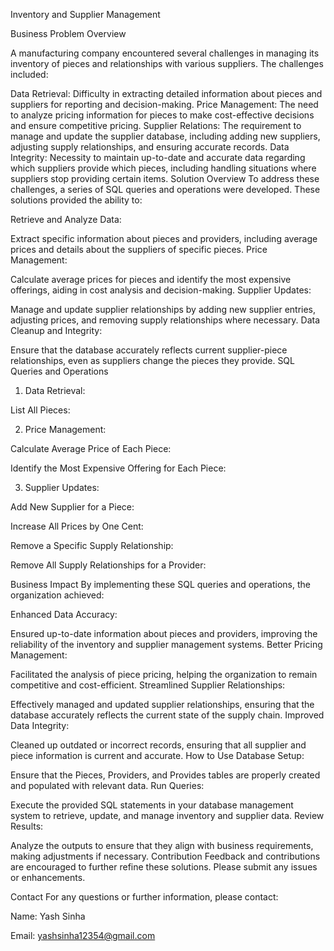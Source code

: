 Inventory and Supplier Management

Business Problem Overview

A manufacturing company encountered several challenges in managing its inventory of pieces and relationships with various suppliers. 
The challenges included:

Data Retrieval:
Difficulty in extracting detailed information about pieces and suppliers for reporting and decision-making.
Price Management:
The need to analyze pricing information for pieces to make cost-effective decisions and ensure competitive pricing.
Supplier Relations:
The requirement to manage and update the supplier database, including adding new suppliers, adjusting supply relationships, and ensuring accurate records.
Data Integrity:
Necessity to maintain up-to-date and accurate data regarding which suppliers provide which pieces, including handling situations where suppliers stop providing certain items.
Solution Overview
To address these challenges, a series of SQL queries and operations were developed. These solutions provided the ability to:

Retrieve and Analyze Data:

Extract specific information about pieces and providers, including average prices and details about the suppliers of specific pieces.
Price Management:

Calculate average prices for pieces and identify the most expensive offerings, aiding in cost analysis and decision-making.
Supplier Updates:

Manage and update supplier relationships by adding new supplier entries, adjusting prices, and removing supply relationships where necessary.
Data Cleanup and Integrity:

Ensure that the database accurately reflects current supplier-piece relationships, even as suppliers change the pieces they provide.
SQL Queries and Operations
1. Data Retrieval:

List All Pieces:


2. Price Management:

Calculate Average Price of Each Piece:

Identify the Most Expensive Offering for Each Piece:

3. Supplier Updates:

Add New Supplier for a Piece:

Increase All Prices by One Cent:

Remove a Specific Supply Relationship:

Remove All Supply Relationships for a Provider:

Business Impact
By implementing these SQL queries and operations, the organization achieved:

Enhanced Data Accuracy:

Ensured up-to-date information about pieces and providers, improving the reliability of the inventory and supplier management systems.
Better Pricing Management:

Facilitated the analysis of piece pricing, helping the organization to remain competitive and cost-efficient.
Streamlined Supplier Relationships:

Effectively managed and updated supplier relationships, ensuring that the database accurately reflects the current state of the supply chain.
Improved Data Integrity:

Cleaned up outdated or incorrect records, ensuring that all supplier and piece information is current and accurate.
How to Use
Database Setup:

Ensure that the Pieces, Providers, and Provides tables are properly created and populated with relevant data.
Run Queries:

Execute the provided SQL statements in your database management system to retrieve, update, and manage inventory and supplier data.
Review Results:

Analyze the outputs to ensure that they align with business requirements, making adjustments if necessary.
Contribution
Feedback and contributions are encouraged to further refine these solutions. Please submit any issues or enhancements.

Contact
For any questions or further information, please contact:

Name: Yash Sinha

Email: yashsinha12354@gmail.com
